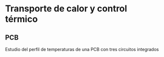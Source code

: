 # Transporte de calor y control térmico

## PCB

Estudio del perfil de temperaturas de una PCB con tres circuitos integrados
